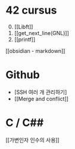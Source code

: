 # 42 cursus
0. [[Libft]]
1. [[get_next_line(GNL)]]
2. [[printf]]


[[obsidian - markdown]]

# Github
- [SSH 여러 개 관리하기]
- [[Merge and conflict]]

# C / C\#\#
[[가변인자 인수의 사용]]